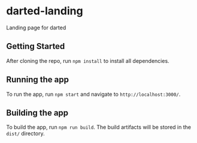 # darted-landing

Landing page for darted

## Getting Started

After cloning the repo, run `npm install` to install all dependencies.

## Running the app

To run the app, run `npm start` and navigate to `http://localhost:3000/`.

## Building the app

To build the app, run `npm run build`. The build artifacts will be stored in the `dist/` directory.
